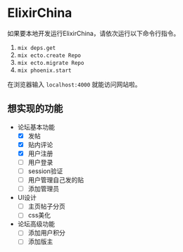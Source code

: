 # ElixirChina

如果要本地开发运行ElixirChina，请依次运行以下命令行指令。

1. `mix deps.get`
2. `mix ecto.create Repo`
3. `mix ecto.migrate Repo`
4. `mix phoenix.start`

在浏览器输入 `localhost:4000` 就能访问网站啦。

## 想实现的功能
- 论坛基本功能
  - [x] 发帖
  - [x] 贴内评论
  - [x] 用户注册
  - [ ] 用户登录
  - [ ] session验证
  - [ ] 用户管理自己发的贴
  - [ ] 添加管理员

- UI设计
  - [ ] 主页帖子分页
  - [ ] css美化

- 论坛高级功能
  - [ ] 添加用户积分
  - [ ] 添加版主
